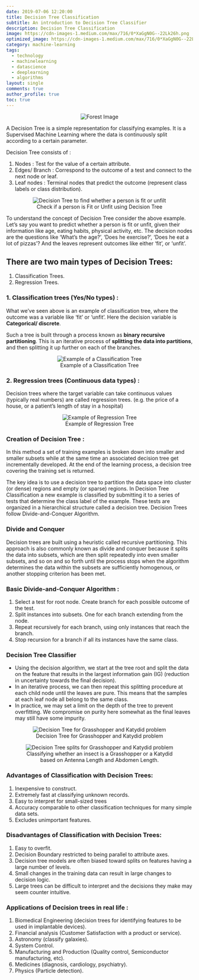 ```yaml
---
date: 2019-07-06 12:20:00
title: Decision Tree Classification
subtitle: An introduction to Decision Tree Classifier
description: Decision Tree Classification
image: https://cdn-images-1.medium.com/max/716/0*XaGgN0G--22Lk26h.png
optimized_image: https://cdn-images-1.medium.com/max/716/0*XaGgN0G--22Lk26h.png
category: machine-learning
tags:
  - technology
  - machinelearning
  - datascience 
  - deeplearning 
  - algorithms
layout: single
comments: true
author_profile: true
toc: true
---
```


<figure>
<center><img src="https://miro.medium.com/max/1400/0*rZ4T_2MIggvCFXrO.jpg" alt = "Forest Image">
</center>
</figure>

A Decision Tree is a simple representation for classifying examples. It is a Supervised Machine Learning where the data is continuously split according to a certain parameter.

Decision Tree consists of :

1. Nodes : Test for the value of a certain attribute.
2. Edges/ Branch : Correspond to the outcome of a test and connect to the next node or leaf.
3. Leaf nodes : Terminal nodes that predict the outcome (represent class labels or class distribution).

<figure>
<center><img src="https://miro.medium.com/max/282/0*ToYXqRes95eMvIKV.png" alt = "Decision Tree to find whether a person is fit or unfilt">
<figcaption>Check if a person is Fit or Unfit using Decision Tree</figcaption>
</center>
</figure>

To understand the concept of Decision Tree consider the above example. Let’s say you want to predict whether a person is fit or unfit, given their information like age, eating habits, physical activity, etc. The decision nodes are the questions like ‘What’s the age?’, ‘Does he exercise?’, ‘Does he eat a lot of pizzas’? And the leaves represent outcomes like either ‘fit’, or ‘unfit’.


## There are two main types of Decision Trees:

1. Classification Trees.
2. Regression Trees.

### 1. Classification trees (Yes/No types) :
What we’ve seen above is an example of classification tree, where the outcome was a variable like ‘fit’ or ‘unfit’. Here the decision variable is **Categorical/ discrete**.

Such a tree is built through a process known as **binary recursive partitioning**. This is an iterative process of **splitting the data into partitions**, and then splitting it up further on each of the branches.

<figure>
<center><img src="https://miro.medium.com/max/487/0*Nv8NaklmPWMfhS8D.png" alt = "Example of a Classification Tree">
<figcaption>Example of a Classification Tree</figcaption>
</center>
</figure>

### 2. Regression trees (Continuous data types) :
Decision trees where the target variable can take continuous values (typically real numbers) are called regression trees. (e.g. the price of a house, or a patient’s length of stay in a hospital)

<figure>
<center><img src="https://miro.medium.com/max/668/0*Mr6cB6yeOTZWFnFs.png" alt = "Example of Regression Tree">
<figcaption>Example of Regression Tree</figcaption>
</center>
</figure>


### Creation of Decision Tree :
In this method a set of training examples is broken down into smaller and smaller subsets while at the same time an associated decision tree get incrementally developed. At the end of the learning process, a decision tree covering the training set is returned.

The key idea is to use a decision tree to partition the data space into cluster (or dense) regions and empty (or sparse) regions.
In Decision Tree Classification a new example is classified by submitting it to a series of tests that determine the class label of the example. These tests are organized in a hierarchical structure called a decision tree. Decision Trees follow Divide-and-Conquer Algorithm.

### Divide and Conquer
Decision trees are built using a heuristic called recursive partitioning. This approach is also commonly known as divide and conquer because it splits the data into subsets, which are then split repeatedly into even smaller subsets, and so on and so forth until the process stops when the algorithm determines the data within the subsets are sufficiently homogenous, or another stopping criterion has been met.

### Basic Divide-and-Conquer Algorithm :
1. Select a test for root node. Create branch for each possible outcome of the test.
2. Split instances into subsets. One for each branch extending from the node.
3. Repeat recursively for each branch, using only instances that reach the branch.
4. Stop recursion for a branch if all its instances have the same class.

### Decision Tree Classifier
- Using the decision algorithm, we start at the tree root and split the data on the feature that results in the largest information gain (IG) (reduction in uncertainty towards the final decision).
- In an iterative process, we can then repeat this splitting procedure at each child node until the leaves are pure. This means that the samples at each leaf node all belong to the same class.
- In practice, we may set a limit on the depth of the tree to prevent overfitting. We compromise on purity here somewhat as the final leaves may still have some impurity.

<figure>
<center><img src="https://miro.medium.com/max/720/1*YTg8AE3nAsbfn-elHuJNIA.jpeg" alt = "Decision Tree for Grasshopper and Katydid problem">
<figcaption>Decision Tree for Grasshopper and Katydid problem</figcaption>
</center>
</figure>

<figure>
<center><img src="https://miro.medium.com/max/1014/1*YEiOsN8v0VgpbhKMBeVYLg.jpeg" alt = "Decision Tree splits for Grasshopper and Katydid problem">
<figcaption>Classifying whether an insect is a Grasshopper or a Katydid based on Antenna Length and Abdomen Length.</figcaption>
</center>
</figure>


### Advantages of Classification with Decision Trees:
1. Inexpensive to construct.
2. Extremely fast at classifying unknown records.
3. Easy to interpret for small-sized trees
4. Accuracy comparable to other classification techniques for many simple data sets.
5. Excludes unimportant features.

### Disadvantages of Classification with Decision Trees:
1. Easy to overfit.
2. Decision Boundary restricted to being parallel to attribute axes.
3. Decision tree models are often biased toward splits on features having a large number of levels.
4. Small changes in the training data can result in large changes to decision logic.
5. Large trees can be difficult to interpret and the decisions they make may seem counter intuitive.

### Applications of Decision trees in real life :
1. Biomedical Engineering (decision trees for identifying features to be used in implantable devices).
2. Financial analysis (Customer Satisfaction with a product or service).
3. Astronomy (classify galaxies).
4. System Control.
5. Manufacturing and Production (Quality control, Semiconductor manufacturing, etc).
6. Medicines (diagnosis, cardiology, psychiatry).
7. Physics (Particle detection).

